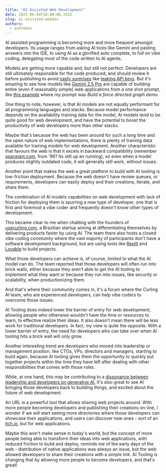 ```yaml
---
title: "AI Assisted Web Development"
date: 2025-06-04T16:00:06.193Z
slug: ai-assisted-webdev
authors:
  - andreban
---
```


AI assisted programming is becoming more and more frequent amongst developers. Its usage ranges from asking AI tools like Gemini and pasting answers into the IDE, to using AI as a glorified auto complete, to full on vibe coding, delegating most of the code written to AI agents.

Models are getting more capable and, but still not perfect. Developers are still ultimately responsible for the code produced, and should review it before publishing to avoid [nasty surprises][10] like [leaking API keys][4]. But it's amazing to see how models like [Gemini 2.5 Pro][2] are capable of building entire (even if reasonably simple) web applications from a one shot prompt, like [this example][3] where my prompt was *Build a force directed graph demo*. 

One thing to note, however, is that AI models are not equally performant for all programming languages and stacks. Because model performance depends on the availability training data for the model, AI models tend to be quite good for web development, and have the potential to boost the productivity of web developers more than other stacks.

Maybe that's because the web has been around for such a long time and the open nature of web implementations, there is plenty of training data available for training models for web development. Another characteristic that favours the web is that it excels in backward compatibility (remember [spacejam.com][5], from '96? Its still up an running), so even when a model produces slightly outdated code, it will generally still work, without issues.

Another point that makes the web a great platform to build with AI tooling is low-friction deployment. Because the web doesn't have review queues, or requirements, developers can easily deploy and their creations, iterate, and share them.

The combination of AI models capabilities on web development with lack of friction for deploying them is spurring a new type of developer, one that is first and foremost a vibe coder and frequently doesn't know other types of development.

This became clear to me when chatting with the founders of [usecurling.com][7], a Brazilian startup aiming at differentiating themselves by delivering products faster by using AI. The team there also hosts a closed vibe coding community where the vast majority of participants don't have a software development background, but are using tools like [Replit](https://replit.com/) and [Lovable](https://lovable.dev/) to build projects.

What those developers can achieve is, of course, limited to what the AI model can do. The team reported that those developers will often run into brick walls, either because they aren't able to get the AI tooling to implement what they want or because they run into issues, like security or scalability, when productionizing them.

And that's where their community comes in, it's a forum where the Curling AI team, who are experienced developers, can help vibe coders to overcome those issues.

AI Tooling does indeed lower the barrier of entry for web development, allowing people who otherwise wouldn't have the time or resources to learn, to effective realize their ideas. It also doesn't mean there will be less work for traditional developers. In fact, my view is quite the opposite. With a lower barrier of entry, the need for developers who can take over when AI tooling hits a brick wall will only grow.

Another interesting trend are developers who moved into leadership or management position, like CTOs, VPs, directors and managers, starting to build again, because AI tooling gives them the opportunity to quickly put together projects within the time they have left after dealing with other responsibilities that comes with those roles.

While, at one hand, this may be contributing to a [dissonance between leadership and developers on generative AI][9], it's also great to see AI bringing those developers back to building things, and excited about the future of web development.

An URL is a powerful tool that allows sharing web projects around. With more people becoming developers and publishing their creations on-line, I wonder if we will start seeing more directories where those developers can showcase their applications, and users can discover new ones - sort of an [itch.io][8], but for web applications.

Maybe this won't make sense in today's world, but the concept of more people being able to transform their ideas into web applications, with reduced friction to build and deploy, reminds me of the early days of the web - distribution of native applications was always an issue, but the web allowed developers to share their creations with a simple link. AI Tooling is changing that by allowing more people to become developers, and that's great!

[1]: https://web.lmarena.ai/leaderboard
[2]: https://deepmind.google/models/gemini/pro/
[3]: https://g.co/gemini/share/fec5ce76d958
[4]: https://x.com/leojr94_/status/1901560276488511759
[5]: https://www.spacejam.com/1996/
[6]: https://www.ft.com/content/f4f3def2-2858-4239-a5ef-a92645577145
[7]: https://www.usecurling.com/
[8]: https://itch.io
[9]: https://leaddev.com/technical-direction/why-developers-and-their-bosses-disagree-over-generative-ai
[10]: https://futurism.com/problem-vibe-coding
